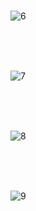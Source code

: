 <br>

![6](https://github.com/user-attachments/assets/a4a8150a-65f7-48ba-918e-fac4063e10f2)

<br><br><br>

![7](https://github.com/user-attachments/assets/ed95b198-92d5-49be-a0a4-d8a02fbf7686)

<br><br><br>

![8](https://github.com/user-attachments/assets/8375860d-a82e-4b81-9f73-395659b70206)

<br><br><br>

![9](https://github.com/user-attachments/assets/2ef47606-e369-4b2a-83b5-9df818e22a5b)

<br>
